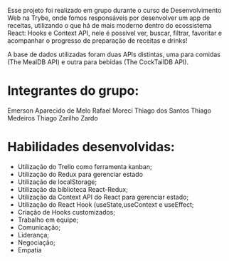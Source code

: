 Esse projeto foi realizado em grupo durante o curso de Desenvolvimento Web na Trybe, onde fomos responsáveis por desenvolver um app de receitas, utilizando o que há de mais moderno dentro do ecossistema React: Hooks e Context API, nele é possível ver, buscar, filtrar, favoritar e acompanhar o progresso de preparação de receitas e drinks!

A base de dados utilizadas foram duas APIs distintas, uma para comidas (The MealDB API) e outra para bebidas (The CockTailDB API).

Integrantes do grupo:
====================
Emerson Aparecido de Melo 
Rafael Moreci
Thiago dos Santos
Thiago Medeiros
Thiago Zarilho Zardo

Habilidades desenvolvidas:
=========================
- Utilização do Trello como ferramenta kanban;
- Utilização do Redux para gerenciar estado
- Utilização de localStorage;
- Utilização da biblioteca React-Redux;
- Utilização da Context API do React para gerenciar estado;
- Utilização do React Hook (useState,useContext e useEffect;
- Criação de Hooks customizados;
- Trabalho em equipe;
- Comunicação;
- Liderança;
- Negociação;
- Empatia
